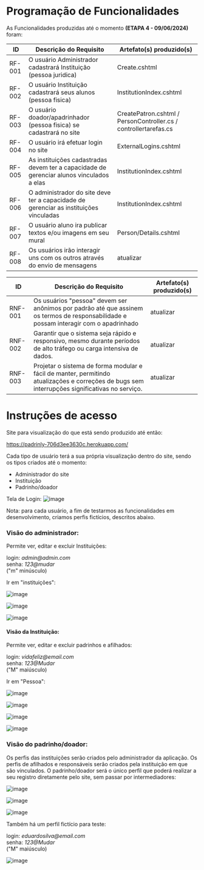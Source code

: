 # Programação de Funcionalidades

As Funcionalidades produzidas até o momento **(ETAPA 4 - 09/06/2024)** foram:


|ID    | Descrição do Requisito  | Artefato(s) produzido(s) |
|------|-----------------------------------------|----|
|RF-001| O usuário Administrador cadastrará Instituição (pessoa juridica) | Create.cshtml |
|RF-002| O usuário Instituição cadastrará seus alunos (pessoa fisica) | InstitutionIndex.cshtml |
|RF-003| O usuário doador/apadrinhador (pessoa fisica) se cadastrará no site | CreatePatron.cshtml / PersonController.cs / controllertarefas.cs | 
|RF-004| O usuário irá efetuar login no site   | ExternalLogins.cshtml  |
|RF-005| As instituições cadastradas devem ter a capacidade de gerenciar alunos vinculados a elas | InstitutionIndex.cshtml
|RF-006| O administrador do site deve ter a capacidade de gerenciar as instituições vinculadas | InstitutionIndex.cshtml |
|RF-007| O usuário aluno ira publicar textos e/ou imagens em seu mural | Person/Details.cshtml |
|RF-008| Os usuários irão interagir uns com os outros através do envio de mensagens | atualizar |


|ID    | Descrição do Requisito  | Artefato(s) produzido(s) |
|------|-----------------------------------------|----|
RNF-001| Os usuários "pessoa" devem ser anônimos por padrão até que assinem os termos de responsabilidade e possam interagir com o apadrinhado| atualizar |
RNF-002|	Garantir que o sistema seja rápido e responsivo, mesmo durante períodos de alto tráfego ou carga intensiva de dados. | atualizar |
RNF-003|Projetar o sistema de forma modular e fácil de manter, permitindo atualizações e correções de bugs sem interrupções significativas no serviço.| atualizar |


# Instruções de acesso

Site para visualização do que está sendo produzido até então:


https://padrinly-706d3ee3630c.herokuapp.com/


Cada tipo de usuário terá a sua própria visualização dentro do site, sendo os tipos criados até o momento:

- Administrador do site
- Instituição
- Padrinho/doador

Tela de Login:
![image](https://github.com/ICEI-PUC-Minas-PMV-ADS/PMV-ADS-2024-1-E2-IntApp-Proj-T3-Grupo2-Padrin.ly/assets/110932147/c9d4ff40-f0e9-423b-9491-795aa1ae922e)


Nota: para cada usuário, a fim de testarmos as funcionalidades em desenvolvimento, criamos perfis fictícios, descritos abaixo.

### Visão do administrador:

Permite ver, editar e excluir Instituições:


login: _admin@admin.com_ <br>
senha: _123@mudar_ <br>
("m" minúsculo)

Ir em "instituições":

![image](https://github.com/ICEI-PUC-Minas-PMV-ADS/PMV-ADS-2024-1-E2-IntApp-Proj-T3-Grupo2-Padrin.ly/assets/110932147/14c39dfc-9947-45cc-893c-76f05b1b82a0)

![image](https://github.com/ICEI-PUC-Minas-PMV-ADS/PMV-ADS-2024-1-E2-IntApp-Proj-T3-Grupo2-Padrin.ly/assets/110932147/518ef575-96e4-44d3-896e-caac95b91275)

![image](https://github.com/ICEI-PUC-Minas-PMV-ADS/PMV-ADS-2024-1-E2-IntApp-Proj-T3-Grupo2-Padrin.ly/assets/110932147/ba6adaa0-fa36-427d-a14e-b153a1bf6720)


#### Visão da Instituição:

Permite ver, editar e excluir padrinhos e afilhados:


login: _vidafeliz@email.com_ <br>
senha: _123@Mudar_ <br>
("M" maiúsculo)

Ir em "Pessoa":

![image](https://github.com/ICEI-PUC-Minas-PMV-ADS/PMV-ADS-2024-1-E2-IntApp-Proj-T3-Grupo2-Padrin.ly/assets/110932147/da5916f7-8350-4b97-a4bb-d23130812752)

![image](https://github.com/ICEI-PUC-Minas-PMV-ADS/PMV-ADS-2024-1-E2-IntApp-Proj-T3-Grupo2-Padrin.ly/assets/110932147/8b6bc814-6fbb-4b3f-bd05-c2f9a1c2478c)

![image](https://github.com/ICEI-PUC-Minas-PMV-ADS/PMV-ADS-2024-1-E2-IntApp-Proj-T3-Grupo2-Padrin.ly/assets/110932147/52e57037-c279-4a01-b9e4-e319c824e8c4)

![image](https://github.com/ICEI-PUC-Minas-PMV-ADS/PMV-ADS-2024-1-E2-IntApp-Proj-T3-Grupo2-Padrin.ly/assets/110932147/0138a1c5-533c-478f-a95f-fb019c31ddeb)



### Visão do padrinho/doador:


Os perfis das instituições serão criados pelo administrador da aplicação. Os perfis de afilhados e responsáveis serão criados pela instituição em que são vinculados. O padrinho/doador será o único perfil que poderá realizar a seu registro diretamente pelo site, sem passar por intermediadores:

![image](https://github.com/ICEI-PUC-Minas-PMV-ADS/PMV-ADS-2024-1-E2-IntApp-Proj-T3-Grupo2-Padrin.ly/assets/110932147/39f26ad2-260a-45ee-bd26-383aae5b63d9)

![image](https://github.com/ICEI-PUC-Minas-PMV-ADS/PMV-ADS-2024-1-E2-IntApp-Proj-T3-Grupo2-Padrin.ly/assets/110932147/c690f4ed-1985-45ea-b4d3-88c0f005dd45)

![image](https://github.com/ICEI-PUC-Minas-PMV-ADS/PMV-ADS-2024-1-E2-IntApp-Proj-T3-Grupo2-Padrin.ly/assets/110932147/4147b883-e0ac-49eb-90ea-91d83d2d230a)


Também há um perfil fictício para teste:

login: _eduardosilva@email.com_ <br>
senha: _123@Mudar_ <br>
("M" maiúsculo)

![image](https://github.com/ICEI-PUC-Minas-PMV-ADS/PMV-ADS-2024-1-E2-IntApp-Proj-T3-Grupo2-Padrin.ly/assets/110932147/d8e91d12-18c1-46fe-8bbc-da39f35ef8a0)





